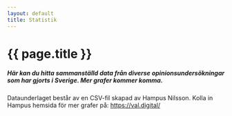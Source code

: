 ```yaml
---
layout: default
title: Statistik
---
```

<script src="https://d3js.org/d3.v4.min.js"></script>
<script src="https://cdnjs.cloudflare.com/ajax/libs/Chart.js/2.7.1/Chart.min.js"></script>
<script src="https://cdnjs.cloudflare.com/ajax/libs/chartjs-plugin-annotation/0.5.7/chartjs-plugin-annotation.min.js"></script>


<div id="content">
    <div class="container">
        <h1 class="font-weight-light text-center">{{ page.title }}</h1>
        <h5 class="text-center font-weight-light">Här kan du hitta sammanställd data från diverse opinionsundersökningar som har gjorts i Sverige. Mer grafer kommer komma.</h5>
    </div>
    <div class="container">
        <canvas id="myChart" width="800" height="400"></canvas>
        <script>
                function average(data, k){
                    var myData = [];
                    year = data[0]["year"];
                    switch(data[0]["month"]){
                    case 0: var month = "Januari";
                            break;
                    case 1: var month = "Februari";
                            break;
                    case 2: var month = "Mars";
                            break;
                    case 3: var month = "April";
                            break;
                    case 4: var month = "Maj";
                            break;
                    case 5: var month = "Juni";
                            break;
                    case 6: var month = "Juli";
                            break;
                    case 7: var month = "Augusti";
                            break;
                    case 8: var month = "September";
                            break;
                    case 9: var month = "Oktober";
                            break;
                    case 10: var month = "November";
                            break;
                    case 11: var month = "December";
                            break;
                    }
                    for(var i = 0; i < 8;i++){
                        myData[i]=0;
                    }
                    for(var i = 0; i < k;i++){
                        myData[0] += parseFloat(data[i].S);
                        myData[1] += parseFloat(data[i].V);
                        myData[2] += parseFloat(data[i].MP);
                        myData[3] += parseFloat(data[i].SD);
                        myData[4] += parseFloat(data[i].M);
                        myData[5] += parseFloat(data[i].L);
                        myData[6] += parseFloat(data[i].C);
                        myData[7] += parseFloat(data[i].KD);
                    }
                    blocks(myData, year, month);
                    for(var i = 0; i <8;i++){
                        myData[i]= (myData[i]/(k)).toFixed(1);
                    }
                    var canvas = document.getElementById("myChart");
                    var ctx = document.getElementById("myChart").getContext("2d");
                    var myChart = new Chart(ctx,{
                        type: 'bar',
                        data:{
                            labels: ["S","V","MP","SD","M","L","C","KD"],
                            datasets: 
                            [
                                {
                                    label: "Medelvärde",
                                    backgroundColor: ["#C0392B", "#CF000F","#26A65B","#F4D03F","#3A539B","#5C97BF","#1E824C","#22A7F0"],
                                    data: myData
                                }
                            ]
                        },
                        options:{
                            responsive: true,
                            maintainAspectRatio: false,
                            legend: {
                                display: false
                            },
                            tooltips:{
                                callbacks:{
                                    afterLabel: function(tooltipItem, dat){
                                        var values = [];
                                        for(var i = 0;i<k;i++){
                                            values.push(data[i].Company +": "+data[i][tooltipItem.xLabel]);
                                        }
                                        return values;
                                    }    
                                }
                            },
                            title: {
                                display: true,
                                text: 'Nuvarande opinionssiffor - ' + month + " " + year,
                                fontSize: 20
                            },
                            scales:{
                                yAxes:[
                                    {
                                        ticks: {
                                            callback: function(label){
                                                return label + "%";
                                            }
                                        }
                                    }
                                ]
                            },
                            annotation: {
                                annotations: [{
                                    type: 'line',
                                    mode: 'horizontal',
                                    scaleID: 'y-axis-0',
                                    value: '4',
                                    borderColor: 'black',
                                    borderWidth: 2,
                                    label:{
                                        fontSize: 9,
                                        enabled: true,
                                        content: "4%-spärren"
                                    }
                                }]
                            }
                        }
                    });
                }
        </script>
    </div>
    <div class="container">
        <canvas id="pastChart" style="position: relative; height:50vh; width:80vw"></canvas>
        <script>
            function past(data){
                var pastData = [];
                var dateLabels = [];
                const sums = new Object;
                sums.S = [];
                sums.V = [];
                sums.MP = [];
                sums.M = [];
                sums.L = [];
                sums.C = [];
                sums.KD = [];
                sums.SD = [];
                sums.count = [];
                var k = 0;
                var first = new Date(1999,01,01);
                var firstData = new Object();
                for(var i = data.length-1; i>=0;i--){
                    var from = new Date(data[i]["collectPeriodFrom"]);
                    var to = new Date(data[i]["collectPeriodTo"]);
                    var avg = new Date((to.getTime() + from.getTime()) / 2);
                    if(avg.getTime() > first.getTime()){
                        first = avg;
                    }
                    if(data[i]["Company"] != "United Minds"){
                        var currp = avg.toISOString().slice(0,7);
                        for(var prop in sums){
                            if(!sums[prop][currp] && prop != "count"){
                                sums[prop][currp] = parseFloat(data[i][prop]);
                            }
                            else if(prop != "count"){
                                sums[prop][currp] += parseFloat(data[i][prop]);
                            }
                        }
                        if(!sums["count"][currp]){
                            sums["count"][currp] = 1;
                            dateLabels.push(currp);
                        }
                        else
                            sums["count"][currp]++;
                    }
                }
                for(var i = 0; i< 15; i++){
                    var from = new Date(data[i]["collectPeriodFrom"]);
                    var to = new Date(data[i]["collectPeriodTo"]);
                    var avg = new Date((to.getTime() + from.getTime()) / 2);
                    if(avg.getMonth() == first.getMonth()){
                        firstData[k] = new Object();
                        firstData[k].M = data[i].M;
                        firstData[k].S = data[i].S;
                        firstData[k].V = data[i].V;
                        firstData[k].MP = data[i].MP;
                        firstData[k].KD = data[i].KD;
                        firstData[k].C = data[i].C;
                        firstData[k].L = data[i].L;
                        firstData[k].SD = data[i].SD;
                        firstData[k].Company = data[i].Company;
                        firstData[k].year = avg.getFullYear();
                        firstData[k].month = avg.getMonth();
                        k++;
                    }
                }
                average(firstData, k);
                for(var i = 0; i < dateLabels.length;i++){
                    for(var prop in sums){
                        if(prop != "count")
                            sums[prop][dateLabels[i]] = (sums[prop][dateLabels[i]] / sums.count[dateLabels[i]]).toFixed(1);
                    }
                }
                var ctx = document.getElementById("pastChart").getContext("2d");
                var myChart = new Chart(ctx,{
                    type: 'line',
                    data:{
                        labels: dateLabels,
                        datasets:
                        [
                            {
                                label: "S",
                                borderColor: "#C0392B",
                                data: Object.values(sums.S)
                            },
                            {
                                label: "V",
                                borderColor: "#CF000F",
                                data: Object.values(sums.V)
                            },
                            {
                                label: "MP",
                                borderColor: "#26A65B",
                                data: Object.values(sums.MP)
                            },
                            {
                                label: "M",
                                borderColor: "#3A539B",
                                data: Object.values(sums.M)
                            },
                            {
                                label: "L",
                                borderColor: "#5C97BF",
                                data: Object.values(sums.L)
                            },
                            {
                                label: "C",
                                borderColor: "#1E824C",
                                data: Object.values(sums.C)
                            },
                            {
                                label: "KD",
                                borderColor: "#22A7F0",
                                data: Object.values(sums.KD)
                            },
                            {
                                label: "SD",
                                borderColor: "#F4D03F",
                                data: Object.values(sums.SD)
                            }
                        ]
                    },
                    options: {
                        elements:{
                            point:{
                                radius: 0
                            },
                            line:{
                                borderWidth: 1,
                                fill: false
                            }
                        },
                        responsive: true,
                        maintainAspectRatio: false,
                        title:{
                            display: true,
                            text: "Medelvärde över tid, från 4 år sen till idag",
                            fontSize: 20
                        },
                        tooltips:{
                            mode: 'index',
                            intersect: false
                        },
                        hover:{
                            mode: 'nearest',
                            intersect: true
                        },
                        scales:{
                            yAxes:[
                                {
                                    ticks: {
                                        callback: function(label){
                                            return label + "%";
                                        }
                                    }
                                }
                            ]
                        }
                    }
                });
            }
        </script>
    </div>
    <div class="container d-flex justify-content-center">
        <canvas id="blockChart" height="200" width="400"></canvas>
        <script>
            function blocks(data, year, month){
                var blocks = [];
                blocks[0] = (data[0] + data[1] + data[2]).toFixed(1);
                blocks[1] = data[3].toFixed(1);
                blocks[2] = (data[4] + data[5] + data[6] + data[7]).toFixed(1);
                var ctx = document.getElementById("blockChart").getContext("2d");
                var myChart = new Chart(ctx,{
                    type: 'doughnut',
                    data:{
                        datasets:
                        [{
                            label: "Medelvärde",
                            labels: ["S","V","MP","SD","M","L","C","KD"],
                            backgroundColor: ["#C0392B", "#CF000F","#26A65B","#F4D03F","#3A539B","#5C97BF","#1E824C","#22A7F0"],
                            data: data
                        },{
                            label: "Blocken",
                            labels: ["Vänsterblocket","Sverigedemokraterna","Borgliga blocket"],
                            backgroundColor: ["#c23616","#F4D03F","#1B9CFC"],
                            data: blocks
                            }
                        ]
                    },
                    options: {
                        rotation: 1 * Math.PI,
                        circumference: 1 * Math.PI,
                        responsive: false,
                        maintainAspectRatio: true,
                        title:{
                            display: true,
                            fontSize: 20,
                            text: 'Nuvarande blockskillnad - ' + month + " " + year
                        },
                        tooltips: {
                            callbacks: {
                                label: function(tooltipItem, data) {
                                    var dataset = data.datasets[tooltipItem.datasetIndex];
                                    var index = tooltipItem.index;
                                    return dataset.labels[index] + ': ' + dataset.data[index];
                                }
                            }
                        }
                    }
                });
            }
        </script>
    </div>
    <div class="container text-center col-md-8 offset-md-2 mt-4">
        <p>Dataunderlaget består av en CSV-fil skapad av Hampus Nilsson. Kolla in Hampus hemsida för mer grafer på: <a target="_blank" href="https://val.digital/">https://val.digital/</a></p>
    </div>
</div>

<script>
d3.csv("https://raw.githubusercontent.com/hjnilsson/SwedishPolls/master/Data/Polls.csv",function(csv){
    var check = true;
    var pastd = csv.filter(function(row){
        if(row['PublYearMonth'] == ((csv[0]["PublYearMonth"].slice(0,4)-4) + (csv[0]["PublYearMonth"].slice(4)))){
           check = false;
        }
        if(check)
            return row['PublYearMonth'];
    });
    past(pastd);
});
</script>
